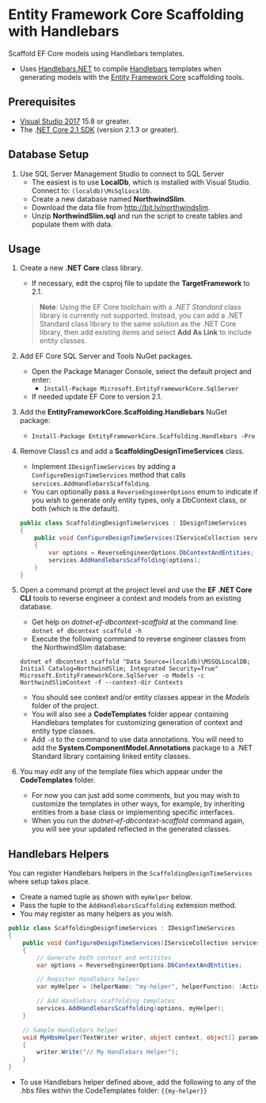 # Entity Framework Core Scaffolding with Handlebars

Scaffold EF Core models using Handlebars templates.

- Uses [Handlebars.NET](https://github.com/rexm/Handlebars.Net) to compile [Handlebars](http://handlebarsjs.com) templates when generating models with the [Entity Framework Core](https://github.com/aspnet/EntityFrameworkCore) scaffolding tools.
 
## Prerequisites

- [Visual Studio 2017](https://www.visualstudio.com/downloads/) 15.8 or greater.
- The .[NET Core 2.1 SDK](https://www.microsoft.com/net/download/core) (version 2.1.3 or greater).

## Database Setup

1. Use SQL Server Management Studio to connect to SQL Server
    - The easiest is to use **LocalDb**, which is installed with Visual Studio.  
    Connect to: `(localdb)\MsSqlLocalDb`.
    - Create a new database named **NorthwindSlim**.
    - Download the data file from <http://bit.ly/northwindslim>.
    - Unzip **NorthwindSlim.sql** and run the script to create tables and populate them with data.

## Usage

1. Create a new **.NET Core** class library.
    - If necessary, edit the csproj file to update the **TargetFramework** to 2.1.

    > **Note**: Using the EF Core toolchain with a _.NET Standard_ class library is currently not supported. Instead, you can add a .NET Standard class library to the same solution as the .NET Core library, then add existing items and select **Add As Link** to include entity classes.

2. Add EF Core SQL Server and Tools NuGet packages.  
    - Open the Package Manager Console, select the default project and enter:
        + `Install-Package Microsoft.EntityFrameworkCore.SqlServer`
    - If needed update EF Core to version 2.1.

3. Add the **EntityFrameworkCore.Scaffolding.Handlebars** NuGet package:
    - `Install-Package EntityFrameworkCore.Scaffolding.Handlebars -Pre`

4. Remove Class1.cs and add a **ScaffoldingDesignTimeServices** class.
    - Implement `IDesignTimeServices` by adding a `ConfigureDesignTimeServices` method
      that calls `services.AddHandlebarsScaffolding`.
    - You can optionally pass a `ReverseEngineerOptions` enum to indicate if you wish 
      to generate only entity types, only a DbContext class, or both (which is the default).

    ```csharp
    public class ScaffoldingDesignTimeServices : IDesignTimeServices
    {
        public void ConfigureDesignTimeServices(IServiceCollection services)
        {
            var options = ReverseEngineerOptions.DbContextAndEntities;
            services.AddHandlebarsScaffolding(options);
        }
    }
    ```

5. Open a command prompt at the project level and use the **EF .NET Core CLI** tools to reverse engineer a context and models from an existing database.
    - Get help on _dotnet-ef-dbcontext-scaffold_ at the command line: `dotnet ef dbcontext scaffold -h`
    - Execute the following command to reverse engineer classes from the NorthwindSlim database:

    ```
    dotnet ef dbcontext scaffold "Data Source=(localdb)\MSSQLLocalDB; Initial Catalog=NorthwindSlim; Integrated Security=True" Microsoft.EntityFrameworkCore.SqlServer -o Models -c NorthwindSlimContext -f --context-dir Contexts
    ```

    - You should see context and/or entity classes appear in the _Models_ folder of the project.
    - You will also see a **CodeTemplates** folder appear containing Handlebars templates for customizing generation of context and entity type classes.
    - Add `-d` to the command to use data annotations. You will need to add the **System.ComponentModel.Annotations** package to a .NET Standard library containing linked entity classes.

6. You may _edit_ any of the template files which appear under the **CodeTemplates** folder.
    - For now you can just add some comments, but you may wish to customize the templates in other ways, for example, by inheriting entities from a base class or implementing
    specific interfaces.
    - When you run the _dotnet-ef-dbcontext-scaffold_ command again, you will see your updated reflected in the generated classes.

## Handlebars Helpers

You can register Handlebars helpers in the `ScaffoldingDesignTimeServices` where setup takes place.
- Create a named tuple as shown with `myHelper` below.
- Pass the tuple to the `AddHandlebarsScaffolding` extension method.
- You may register as many helpers as you wish.

```csharp
public class ScaffoldingDesignTimeServices : IDesignTimeServices
{
    public void ConfigureDesignTimeServices(IServiceCollection services)
    {
        // Generate both context and entitites
        var options = ReverseEngineerOptions.DbContextAndEntities;

        // Register Handlebars helper
        var myHelper = (helperName: "my-helper", helperFunction: (Action<TextWriter, object, object[]>) MyHbsHelper);

        // Add Handlebars scaffolding templates
        services.AddHandlebarsScaffolding(options, myHelper);
    }

    // Sample Handlebars helper
    void MyHbsHelper(TextWriter writer, object context, object[] parameters)
    {
        writer.Write("// My Handlebars Helper");
    }
}
```
- To use Handlebars helper defined above, add the following to any of the .hbs files within the CodeTemplates folder: `{{my-helper}}`

